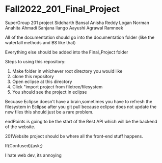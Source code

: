 # Fall2022_201_Final_Project
SuperGroup 201 project
Siddharth Bansal
Anisha Reddy
Logan Norman
Anahita Ahmadi
Sanjana Ilango
Aayushi Agrawal
Ramneek


All of the documentation should go into the documentation folder (like the waterfall methods and BS like that)

Everything else should be added into the Final_Project folder


Steps to using this repository:

1. Make folder in whichever root directory you would like
2. clone this repository
3. Open eclipse at this directory
4. Click "import project from filetree/filesystem
5. You should see the project in eclipse

Becuase Eclipse doesn't have a brain,sometimes you have to refresh the filesystem
in Eclipse after you git pull because eclipse does not update the new files
this should just be a rare problem.



endPoints is going to be the start of the Rest API which will be the backend of the website.

201Website project should be where all the front-end stuff happens. 

If(Confused){ask;}

I hate web dev, its annoying
